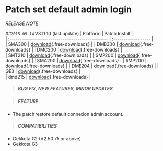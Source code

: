 # Patch set default admin login
*RELEASE NOTE*

##`2015-09-14` V3.11.10 (last update)
|              Platform                             |    Patch Install    |   
| :------------------------------------------------ | :------------------ |  
| SMA300 |  [download](patch-set-default-admin-login/set%20default%20admin%20login-sma300-patch-3.11.10.frm){.free-downloads}	| 
| DMB300 |  [download](patch-set-default-admin-login/set%20default%20admin%20login-dmb300-patch-3.11.10.frm){.free-downloads}	| 
| DMC200 |  [download](patch-set-default-admin-login/set%20default%20admin%20login-dmc200-patch-3.11.10.frm){.free-downloads}   |  
| SMT210 |  [download](patch-set-default-admin-login/set%20default%20admin%20login-smt210-patch-3.11.10.frm){.free-downloads} 	|
| SMP200 |  [download](patch-set-default-admin-login/set%20default%20admin%20login-smp200-patch-3.11.10.frm){.free-downloads} 	|
| SMA200 |  [download](patch-set-default-admin-login/set%20default%20admin%20login-sma200-patch-3.11.10.frm){.free-downloads} 	|
| RMP200 |  [download](patch-set-default-admin-login/set%20default%20admin%20login-rmp200-patch-3.11.10.frm){.free-downloads} 	|
| DME204 |  [download](patch-set-default-admin-login/set%20default%20admin%20login-dme204-patch-3.11.10.frm){.free-downloads} 	|
| GE3 |  [download](patch-set-default-admin-login/set%20default%20admin%20login-ge3-patch-3.11.10.frm){.free-downloads} 	    |  
| dmd215 |  [download](patch-set-default-admin-login/set%20default%20admin%20login-dmd215-patch-3.11.10.frm){.free-downloads}   |

>##### **BUG FIX, NEW FEATURES, MINOR UPDATES**  

>##### **FEATURE**
- The patch restore default connexion admin account.
>##### **COMPATIBILITIES**
- Gekkota G2 (V2.50.75 or above)
- Gekkota G3 

